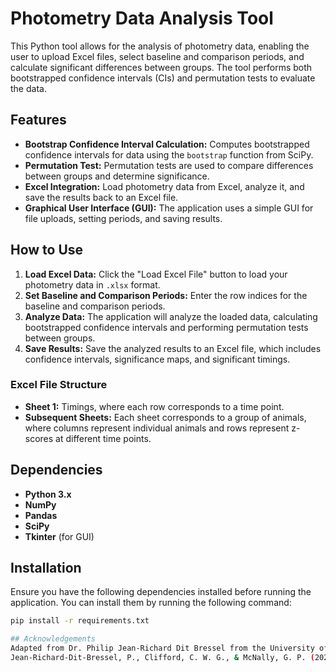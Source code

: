 # Photometry Data Analysis Tool

This Python tool allows for the analysis of photometry data, enabling the user to upload Excel files, select baseline and comparison periods, and calculate significant differences between groups. The tool performs both bootstrapped confidence intervals (CIs) and permutation tests to evaluate the data.

## Features

- **Bootstrap Confidence Interval Calculation:** Computes bootstrapped confidence intervals for data using the `bootstrap` function from SciPy.
- **Permutation Test:** Permutation tests are used to compare differences between groups and determine significance.
- **Excel Integration:** Load photometry data from Excel, analyze it, and save the results back to an Excel file.
- **Graphical User Interface (GUI):** The application uses a simple GUI for file uploads, setting periods, and saving results.

## How to Use

1. **Load Excel Data:** Click the "Load Excel File" button to load your photometry data in `.xlsx` format.
2. **Set Baseline and Comparison Periods:** Enter the row indices for the baseline and comparison periods.
3. **Analyze Data:** The application will analyze the loaded data, calculating bootstrapped confidence intervals and performing permutation tests between groups.
4. **Save Results:** Save the analyzed results to an Excel file, which includes confidence intervals, significance maps, and significant timings.

### Excel File Structure

- **Sheet 1:** Timings, where each row corresponds to a time point.
- **Subsequent Sheets:** Each sheet corresponds to a group of animals, where columns represent individual animals and rows represent z-scores at different time points.

## Dependencies

- **Python 3.x**
- **NumPy**
- **Pandas**
- **SciPy**
- **Tkinter** (for GUI)

## Installation

Ensure you have the following dependencies installed before running the application. You can install them by running the following command:

```bash
pip install -r requirements.txt

## Acknowledgements
Adapted from Dr. Philip Jean-Richard Dit Bressel from the University of New South Wales
Jean-Richard-Dit-Bressel, P., Clifford, C. W. G., & McNally, G. P. (2020). Analyzing Event-Related Transients: Confidence Intervals, Permutation Tests, and Consecutive Thresholds. Frontiers in molecular neuroscience, 13, 14. https://doi.org/10.3389/fnmol.2020.00014
